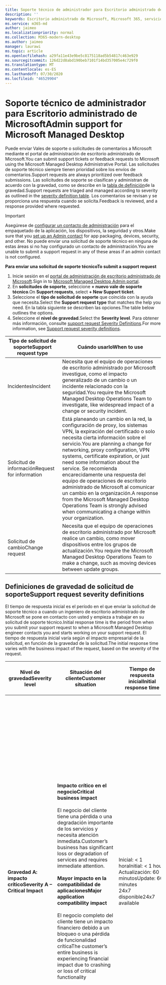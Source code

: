 ```yaml
---
title: Soporte técnico de administrador para Escritorio administrado de Microsoft
description: ''
keywords: Escritorio administrado de Microsoft, Microsoft 365, servicio, documentación
ms.service: m365-md
author: jaimeo
ms.localizationpriority: normal
ms.collection: M365-modern-desktop
ms.author: jaimeo
manager: laurawi
ms.topic: article
ms.openlocfilehash: a29fa11e43e9be5c8175118ad5b54817c463e929
ms.sourcegitcommit: 126d22d8abd190beb7101f14bd357005e4c729f0
ms.translationtype: MT
ms.contentlocale: es-ES
ms.lasthandoff: 07/30/2020
ms.locfileid: "46529904"
---
```

# <a name="admin-support-for-microsoft-managed-desktop"></a><span data-ttu-id="94891-103">Soporte técnico de administrador para Escritorio administrado de Microsoft</span><span class="sxs-lookup"><span data-stu-id="94891-103">Admin support for Microsoft Managed Desktop</span></span>

<span data-ttu-id="94891-104">Puede enviar Vales de soporte o solicitudes de comentarios a Microsoft mediante el portal de administración de escritorio administrado de Microsoft.</span><span class="sxs-lookup"><span data-stu-id="94891-104">You can submit support tickets or feedback requests to Microsoft using the Microsoft Managed Desktop Administrative Portal.</span></span> <span data-ttu-id="94891-105">Las solicitudes de soporte técnico siempre tienen prioridad sobre los envíos de comentarios.</span><span class="sxs-lookup"><span data-stu-id="94891-105">Support requests are always prioritized over feedback submissions.</span></span> <span data-ttu-id="94891-106">Las solicitudes de soporte se clasifican y administran de acuerdo con la gravedad, como se describe en la [tabla de definición](#sev)de la gravedad.</span><span class="sxs-lookup"><span data-stu-id="94891-106">Support requests are triaged and managed according to severity as outlined in the [severity definition table](#sev).</span></span> <span data-ttu-id="94891-107">Los comentarios se revisan y se proporciona una respuesta cuando se solicita.</span><span class="sxs-lookup"><span data-stu-id="94891-107">Feedback is reviewed, and a response provided where requested.</span></span> 

>[!IMPORTANT]
><span data-ttu-id="94891-108">Asegúrese de [configurar un contacto de administración](../get-started/add-admin-contacts.md) para el empaquetado de la aplicación, los dispositivos, la seguridad y otros.</span><span class="sxs-lookup"><span data-stu-id="94891-108">Make sure that you [set up an Admin contact](../get-started/add-admin-contacts.md) for app packaging, devices, security, and other.</span></span> <span data-ttu-id="94891-109">No puede enviar una solicitud de soporte técnico en ninguna de estas áreas si no hay configurado un contacto de administración.</span><span class="sxs-lookup"><span data-stu-id="94891-109">You are unable to submit a support request in any of these areas if an admin contact is not configured.</span></span>

<span data-ttu-id="94891-110">**Para enviar una solicitud de soporte técnico**</span><span class="sxs-lookup"><span data-stu-id="94891-110">**To submit a support request**</span></span>
1. <span data-ttu-id="94891-111">Inicie sesión en el [portal de administración de escritorio administrado de Microsoft](https://aka.ms/mwaasportal).</span><span class="sxs-lookup"><span data-stu-id="94891-111">Sign in to [Microsoft Managed Desktop Admin portal](https://aka.ms/mwaasportal).</span></span> 
2. <span data-ttu-id="94891-112">En **solicitudes de soporte**, seleccione **+ nuevo vale de soporte técnico**.</span><span class="sxs-lookup"><span data-stu-id="94891-112">On **Support requests**, select **+ New Support ticket**.</span></span>
3. <span data-ttu-id="94891-113">Seleccione el **tipo de solicitud de soporte** que coincida con la ayuda que necesita.</span><span class="sxs-lookup"><span data-stu-id="94891-113">Select the **Support request type** that matches the help you need.</span></span> <span data-ttu-id="94891-114">En la tabla siguiente se describen las opciones.</span><span class="sxs-lookup"><span data-stu-id="94891-114">The table below outlines the options.</span></span> 
4. <span data-ttu-id="94891-115">Seleccione el **nivel de gravedad**.</span><span class="sxs-lookup"><span data-stu-id="94891-115">Select the **Severity level**.</span></span> <span data-ttu-id="94891-116">Para obtener más información, consulte [support request Severity Definitions](#sev).</span><span class="sxs-lookup"><span data-stu-id="94891-116">For more information, see [Support request severity definitions](#sev).</span></span> 

<span data-ttu-id="94891-117">Tipo de solicitud de soporte</span><span class="sxs-lookup"><span data-stu-id="94891-117">Support request type</span></span> | <span data-ttu-id="94891-118">Cuándo usarlo</span><span class="sxs-lookup"><span data-stu-id="94891-118">When to use</span></span>
--- | ---
<span data-ttu-id="94891-119">Incidentes</span><span class="sxs-lookup"><span data-stu-id="94891-119">Incident</span></span> | <span data-ttu-id="94891-120">Necesita que el equipo de operaciones de escritorio administrado por Microsoft investigue, como el impacto generalizado de un cambio o un incidente relacionado con la seguridad.</span><span class="sxs-lookup"><span data-stu-id="94891-120">You require the Microsoft Managed Desktop Operations Team to investigate, like widespread impact of a change or security incident.</span></span>
<span data-ttu-id="94891-121">Solicitud de información</span><span class="sxs-lookup"><span data-stu-id="94891-121">Request for information</span></span> | <span data-ttu-id="94891-122">Está planeando un cambio en la red, la configuración de proxy, los sistemas VPN, la expiración del certificado o solo necesita cierta información sobre el servicio.</span><span class="sxs-lookup"><span data-stu-id="94891-122">You are planning a change for networking, proxy configuration, VPN systems, certificate expiration, or just need some information about the service.</span></span> <span data-ttu-id="94891-123">Se recomienda encarecidamente una respuesta del equipo de operaciones de escritorio administrado de Microsoft al comunicar un cambio en la organización.</span><span class="sxs-lookup"><span data-stu-id="94891-123">A response from the Microsoft Managed Desktop Operations Team is strongly advised when communicating a change within your organization.</span></span>
<span data-ttu-id="94891-124">Solicitud de cambio</span><span class="sxs-lookup"><span data-stu-id="94891-124">Change request</span></span> | <span data-ttu-id="94891-125">Necesita que el equipo de operaciones de escritorio administrado por Microsoft realice un cambio, como mover dispositivos entre los grupos de actualización.</span><span class="sxs-lookup"><span data-stu-id="94891-125">You require the Microsoft Managed Desktop Operations Team to make a change, such as moving devices between update groups.</span></span>

<span id="sev" />

## <a name="support-request-severity-definitions"></a><span data-ttu-id="94891-126">Definiciones de gravedad de solicitud de soporte</span><span class="sxs-lookup"><span data-stu-id="94891-126">Support request severity definitions</span></span>

<span data-ttu-id="94891-127">El tiempo de respuesta inicial es el período en el que enviar la solicitud de soporte técnico a cuando un ingeniero de escritorio administrado de Microsoft se pone en contacto con usted y empieza a trabajar en su solicitud de soporte técnico.</span><span class="sxs-lookup"><span data-stu-id="94891-127">Initial response time is the period from when you submit your support request to when a Microsoft Managed Desktop engineer contacts you and starts working on your support request.</span></span> <span data-ttu-id="94891-128">El tiempo de respuesta inicial varía según el impacto empresarial de la solicitud, en función de la gravedad de la solicitud.</span><span class="sxs-lookup"><span data-stu-id="94891-128">The initial response time varies with the business impact of the request, based on the severity of the request.</span></span>

<span data-ttu-id="94891-129">Nivel de gravedad</span><span class="sxs-lookup"><span data-stu-id="94891-129">Severity level</span></span>  | <span data-ttu-id="94891-130">Situación del cliente</span><span class="sxs-lookup"><span data-stu-id="94891-130">Customer situation</span></span> |  <span data-ttu-id="94891-131">Tiempo de respuesta inicial</span><span class="sxs-lookup"><span data-stu-id="94891-131">Initial response time</span></span>   | <span data-ttu-id="94891-132">Respuesta del cliente esperada</span><span class="sxs-lookup"><span data-stu-id="94891-132">Expected customer response</span></span>
--- | --- | --- | ---
<span data-ttu-id="94891-133">**Gravedad A: impacto crítico**</span><span class="sxs-lookup"><span data-stu-id="94891-133">**Severity A – Critical Impact**</span></span> |  <span data-ttu-id="94891-134">**Impacto crítico en el negocio**</span><span class="sxs-lookup"><span data-stu-id="94891-134">**Critical business impact**</span></span><br><br><span data-ttu-id="94891-135">El negocio del cliente tiene una pérdida o una degradación importante de los servicios y necesita atención inmediata.</span><span class="sxs-lookup"><span data-stu-id="94891-135">Customer’s business has significant loss or degradation of services and requires immediate attention.</span></span><br><br><span data-ttu-id="94891-136">**Mayor impacto en la compatibilidad de aplicaciones**</span><span class="sxs-lookup"><span data-stu-id="94891-136">**Major application compatibility impact**</span></span><br><br><span data-ttu-id="94891-137">El negocio completo del cliente tiene un impacto financiero debido a un bloqueo o una pérdida de funcionalidad crítica</span><span class="sxs-lookup"><span data-stu-id="94891-137">The customer’s entire business is experiencing financial impact due to crashing or loss of critical functionality</span></span> | <span data-ttu-id="94891-138">Inicial: < 1 hora</span><span class="sxs-lookup"><span data-stu-id="94891-138">Initial: < 1 hour</span></span><br><span data-ttu-id="94891-139">Actualización: 60 minutos</span><span class="sxs-lookup"><span data-stu-id="94891-139">Update: 60 minutes</span></span><br><span data-ttu-id="94891-140">24x7 disponible</span><span class="sxs-lookup"><span data-stu-id="94891-140">24x7 available</span></span> | <span data-ttu-id="94891-141">Al seleccionar severidad A, se confirma que el problema tiene un impacto crítico en el negocio, con pérdidas y degradación graves de los servicios.</span><span class="sxs-lookup"><span data-stu-id="94891-141">When you select Severity A, you confirm that the issue has critical business impact, with severe loss and degradation of services.</span></span> <br><br><span data-ttu-id="94891-142">El problema exige una respuesta inmediata y se compromete a realizar una operación continua constante todos los días con el equipo de Microsoft hasta la resolución; de lo contrario, es posible que Microsoft reduzca la gravedad al nivel B.</span><span class="sxs-lookup"><span data-stu-id="94891-142">The issue demands an immediate response, and you commit to continuous 24x7 operation every day with the Microsoft team until resolution, otherwise, Microsoft may at its discretion decrease the Severity to level B.</span></span><br><br> <span data-ttu-id="94891-143">También debe asegurarse de que Microsoft tiene su información de contacto exacta.</span><span class="sxs-lookup"><span data-stu-id="94891-143">You also ensure that Microsoft has your accurate contact information.</span></span> 
<span data-ttu-id="94891-144">**Gravedad B: impacto moderado**</span><span class="sxs-lookup"><span data-stu-id="94891-144">**Severity B – Moderate Impact**</span></span> |  <span data-ttu-id="94891-145">**Impacto empresarial moderado**</span><span class="sxs-lookup"><span data-stu-id="94891-145">**Moderate business impact**</span></span><br><br><span data-ttu-id="94891-146">El negocio del cliente ha perdido o degradado los servicios de forma moderada, pero el trabajo puede continuar razonablemente de una manera perjudicada.</span><span class="sxs-lookup"><span data-stu-id="94891-146">Customer’s business has moderate loss or degradation of services, but work can reasonably continue in an impaired manner.</span></span><br><br><span data-ttu-id="94891-147">**Impacto moderado en la compatibilidad de aplicaciones**</span><span class="sxs-lookup"><span data-stu-id="94891-147">**Moderate application compatibility impact**</span></span><br><br><span data-ttu-id="94891-148">Un grupo de negocio específico ya no es productivo, debido al comportamiento de bloqueo o a la pérdida de funcionalidad crítica.</span><span class="sxs-lookup"><span data-stu-id="94891-148">A specific business group is no longer productive, due to crashing behavior or loss of critical functionality.</span></span> |  <span data-ttu-id="94891-149">Inicial: < 4 horas</span><span class="sxs-lookup"><span data-stu-id="94891-149">Initial: < 4 hours</span></span><br><span data-ttu-id="94891-150">Actualización: 12 horas</span><span class="sxs-lookup"><span data-stu-id="94891-150">Update: 12 hours</span></span><br><span data-ttu-id="94891-151">Horario comercial (24x7 disponible)</span><span class="sxs-lookup"><span data-stu-id="94891-151">Business hours (24x7 available)</span></span> | <span data-ttu-id="94891-152">Al seleccionar la gravedad B, se confirma que el problema tiene un impacto moderado en su empresa con la pérdida y la degradación de los servicios, pero las soluciones alternativas permiten una continuidad del negocio razonable, aunque temporal.</span><span class="sxs-lookup"><span data-stu-id="94891-152">When you select Severity B, you confirm that the issue has moderate impact to your business with loss and degradation of services, but workarounds enable reasonable, albeit temporary, business continuity.</span></span> <br><br><span data-ttu-id="94891-153">El problema exige una respuesta urgente.</span><span class="sxs-lookup"><span data-stu-id="94891-153">The issue demands an urgent response.</span></span> <span data-ttu-id="94891-154">Si elige 24x7 cuando envía la solicitud de soporte técnico, se compromete a realizar una operación continua constante todos los días con el equipo de Microsoft hasta la resolución; de lo contrario, es posible que Microsoft reduzca la gravedad al nivel C. Si elige la asistencia de horario comercial cuando envía un incidente de gravedad B, Microsoft se pondrá en contacto con usted durante el horario comercial.</span><span class="sxs-lookup"><span data-stu-id="94891-154">If you chose 24x7 when you submit the support request, you commit to a continuous 24x7 operation every day with the Microsoft team until resolution, otherwise, Microsoft might at its discretion decrease the severity to level C. If you chose business-hours support when you submit a Severity B incident, Microsoft will contact you during business hours only.</span></span><br><br><span data-ttu-id="94891-155">También debe asegurarse de que Microsoft tiene su información de contacto exacta.</span><span class="sxs-lookup"><span data-stu-id="94891-155">You also ensure that Microsoft has your accurate contact information.</span></span>
<span data-ttu-id="94891-156">**Gravedad C: impacto mínimo**</span><span class="sxs-lookup"><span data-stu-id="94891-156">**Severity C – Minimal Impact**</span></span> |   <span data-ttu-id="94891-157">**Impacto empresarial mínimo**</span><span class="sxs-lookup"><span data-stu-id="94891-157">**Minimum business impact**</span></span><br><br> <span data-ttu-id="94891-158">El negocio del cliente está funcionando con impedimentos menores de servicios.</span><span class="sxs-lookup"><span data-stu-id="94891-158">Customer’s business is functioning with minor impediments of services.</span></span><br><br><span data-ttu-id="94891-159">**Menor impacto en la compatibilidad de aplicaciones**</span><span class="sxs-lookup"><span data-stu-id="94891-159">**Minor application compatibility impact**</span></span><br><br><span data-ttu-id="94891-160">Los usuarios que podrían no estar relacionados experimentan problemas de compatibilidad menores que no evitan la productividad</span><span class="sxs-lookup"><span data-stu-id="94891-160">Potentially unrelated users experience minor compatibility issues that do not prevent productivity</span></span> |    <span data-ttu-id="94891-161">Inicial: < 8 horas</span><span class="sxs-lookup"><span data-stu-id="94891-161">Initial: < 8 hours</span></span><br><span data-ttu-id="94891-162">Actualización: 24 horas</span><span class="sxs-lookup"><span data-stu-id="94891-162">Update: 24 hours</span></span><br><span data-ttu-id="94891-163">Horario comercial</span><span class="sxs-lookup"><span data-stu-id="94891-163">Business hours</span></span>  | <span data-ttu-id="94891-164">Al seleccionar la gravedad C, se confirma que el problema tiene un impacto mínimo en su empresa con impedimentos menores de servicio.</span><span class="sxs-lookup"><span data-stu-id="94891-164">When you select Severity C, you confirm that the issue has minimum impact to your business with minor impediment of service.</span></span><br><br><span data-ttu-id="94891-165">Para un incidente de gravedad C, Microsoft se pondrá en contacto con usted durante el horario comercial.</span><span class="sxs-lookup"><span data-stu-id="94891-165">For a Severity C incident, Microsoft will contact you during business hours only.</span></span><br><br><span data-ttu-id="94891-166">También debe asegurarse de que Microsoft tiene su información de contacto precisa</span><span class="sxs-lookup"><span data-stu-id="94891-166">You also ensure that Microsoft has your accurate contact information</span></span>

<span data-ttu-id="94891-167">Detalles adicionales:</span><span class="sxs-lookup"><span data-stu-id="94891-167">Additional details:</span></span>
- <span data-ttu-id="94891-168">**Idiomas de soporte técnico** : todo el soporte se proporciona en inglés.</span><span class="sxs-lookup"><span data-stu-id="94891-168">**Support languages** - All support is provided in English.</span></span>
- <span data-ttu-id="94891-169">**Cambios** en el nivel de gravedad: Microsoft puede degradar el nivel de gravedad si el cliente no puede proporcionar recursos o respuestas adecuados para permitir que Microsoft continúe con los esfuerzos de resolución de problemas.</span><span class="sxs-lookup"><span data-stu-id="94891-169">**Severity level changes** - Microsoft may downgrade the severity level if the customer is not able to provide adequate resources or responses to enable Microsoft to continue with problem resolution efforts.</span></span> 
- <span data-ttu-id="94891-170">**Horario comercial** : en la mayoría de los países, el horario comercial es de 9:00 a.m. a 5:00 P.m., hora estándar del Pacífico.</span><span class="sxs-lookup"><span data-stu-id="94891-170">**Business hours** - For most countries, business hours are from 9:00 AM to 5:00 PM, Pacific Standard Time.</span></span>
- <span data-ttu-id="94891-171">**Compatibilidad de aplicaciones** : para tener en cuenta un problema de compatibilidad de aplicaciones, debe haber un error reproducible, de la misma versión de la aplicación, entre la versión anterior y la versión actual de Windows u Office.</span><span class="sxs-lookup"><span data-stu-id="94891-171">**Application compatibility** - For an application compatibility issue to be considered, there must be a reproduceable error, of the same version of the application, between the previous and current version of Windows or Office.</span></span> <span data-ttu-id="94891-172">Para resolver problemas de compatibilidad de aplicaciones, Microsoft requiere un punto de contacto del cliente con el que trabajar.</span><span class="sxs-lookup"><span data-stu-id="94891-172">To resolve application compatibility issues, Microsoft requires a customer point of contact to work with.</span></span> <span data-ttu-id="94891-173">La persona debe trabajar directamente con nuestro equipo de seguimiento rápido para investigar y resolver el problema.</span><span class="sxs-lookup"><span data-stu-id="94891-173">The individual must work directly with our Fast Track team to investigate and resolve the issue.</span></span>
- <span data-ttu-id="94891-174">**Tiempo de respuesta del cliente** Si un cliente no puede cumplir los requisitos de respuesta esperados, Microsoft reducirá la solicitud en un nivel de gravedad, con un mínimo de gravedad C. Si un cliente no responde a las solicitudes de acción, Microsoft se atenuará y cerrará la solicitud de soporte en un plazo de 48 horas a partir de la última solicitud.</span><span class="sxs-lookup"><span data-stu-id="94891-174">**Customer response time** If a customer is unable to meet the expected response requirements, Microsoft will downgrade the request by one severity level, to a minimum of Severity C. If a customer is unresponsive to requests for action, Microsoft will mitigate and close the support request within 48 hours of the last request.</span></span>

## <a name="provide-feedback"></a><span data-ttu-id="94891-175">Enviar comentarios</span><span class="sxs-lookup"><span data-stu-id="94891-175">Provide feedback</span></span>

<span data-ttu-id="94891-176">Agradecemos sus comentarios y la usamos para mejorar la experiencia de soporte de administración.</span><span class="sxs-lookup"><span data-stu-id="94891-176">We appreciate your feedback and use it to improve the admin support experience.</span></span>

<span data-ttu-id="94891-177">Una vez que un vale está en estado **mitigado** o **resuelto** , puede compartir sus comentarios sobre su experiencia con ese problema en particular.</span><span class="sxs-lookup"><span data-stu-id="94891-177">Once a ticket is in the **Mitigated** or **Resolved** state, you can share your feedback on your experience with that particular issue.</span></span> <span data-ttu-id="94891-178">Para ello, vaya a la página **solicitudes de soporte técnico** en el portal de administración.</span><span class="sxs-lookup"><span data-stu-id="94891-178">To do this, go to the **Support requests** page in the Admin portal.</span></span> <span data-ttu-id="94891-179">Seleccione el vale específico.</span><span class="sxs-lookup"><span data-stu-id="94891-179">Select the specific ticket.</span></span> <span data-ttu-id="94891-180">En el momento en que aparece en el lado derecho, seleccione la pestaña **comentarios** y proporcione la información solicitada.</span><span class="sxs-lookup"><span data-stu-id="94891-180">In the fly-in that appears on the right side, select the **Feedback** tab, and provide the requested information.</span></span> <span data-ttu-id="94891-181">Tenga cuidado de no incluir información personal en el formulario de comentarios.</span><span class="sxs-lookup"><span data-stu-id="94891-181">Be careful not to include any personal information in the feedback form.</span></span> <span data-ttu-id="94891-182">Para obtener más información acerca de la privacidad, consulte la [declaración de privacidad de Microsoft](https://privacy.microsoft.com/privacystatement).</span><span class="sxs-lookup"><span data-stu-id="94891-182">For more information about privacy, see the [Microsoft Privacy Statement](https://privacy.microsoft.com/privacystatement).</span></span>

![Formulario de comentarios](../../media/feedback_form.png)



## <a name="additional-resources"></a><span data-ttu-id="94891-184">Recursos adicionales</span><span class="sxs-lookup"><span data-stu-id="94891-184">Additional resources</span></span>
- <span data-ttu-id="94891-185">[Compatibilidad con el usuario final para escritorio administrado de Microsoft](end-user-support.md).</span><span class="sxs-lookup"><span data-stu-id="94891-185">[End user support for Microsoft Managed Desktop](end-user-support.md).</span></span> 
- <span data-ttu-id="94891-186">[Soporte para escritorio administrado de Microsoft](../service-description/support.md).</span><span class="sxs-lookup"><span data-stu-id="94891-186">[Support for Microsoft Managed Desktop](../service-description/support.md).</span></span> 
- <span data-ttu-id="94891-187">Si ya se ha suscrito a escritorio administrado de Microsoft, puede encontrar procedimientos detallados, flujos de proceso, instrucciones de trabajo y preguntas más frecuentes en la guía de administración de escritorio administrado de Microsoft en la sección **recursos en línea** del [portal de administración de escritorio administrado de Microsoft](https://aka.ms/mwaasportal).</span><span class="sxs-lookup"><span data-stu-id="94891-187">If you already subscribe to Microsoft Managed Desktop, you can find detailed procedures, process flows, work instructions, and FAQs in the Microsoft Managed Desktop Admin Guide in the **Online resources** section of the [Microsoft Managed Desktop Admin Portal](https://aka.ms/mwaasportal).</span></span>
